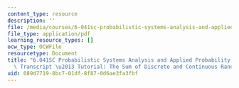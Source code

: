 ```yaml
---
content_type: resource
description: ''
file: /media/courses/6-041sc-probabilistic-systems-analysis-and-applied-probability-fall-2013/089d77198bc701df8f870d6ae3fa3fbf_MIT6_041SCF13_The_Sum_of_Discrete_and_Continuous_R_V_S_300k.pdf
file_type: application/pdf
learning_resource_types: []
ocw_type: OCWFile
resourcetype: Document
title: "6.041SC Probabilistic Systems Analysis and Applied Probability, Fall 2013\
  \ Transcript \u2013 Tutorial: The Sum of Discrete and Continuous Random Variables"
uid: 089d7719-8bc7-01df-8f87-0d6ae3fa3fbf
---
```

